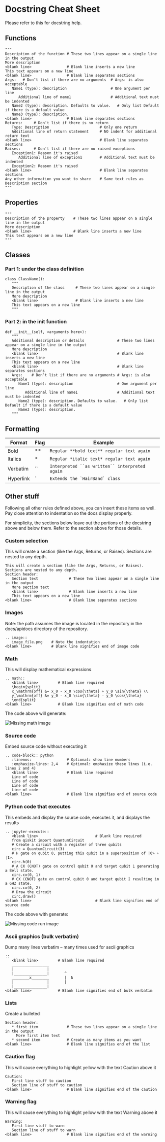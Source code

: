 # Docstring Cheat Sheet

Please refer to this for docstring help.

## Functions
```
""" 
Description of the function # These two lines appear on a single line in the output
More description
<blank line>                # Blank line inserts a new line
This text appears on a new line
<blank line>                # Blank line separates sections
Args:	# Don’t list if there are no arguments  # Args: is also acceptable
   Name1 (type): description                    # One argument per line
      Additional line of name1                  # Additional text must be indented
   Name2 (type): description. Defaults to value.   # Only list Default if there is a default value
   Name3 (type): description.
<blank line>                # Blank line separates sections
Returns:     # Don’t list if there is no return
   Type: Description                       # Only one return
   Additional line of return statement	   # NO indent for additional return text
<blank line>                               # Blank line separates sections
Raises:      # Don’t list if there are no raised exceptions
   Exception1: Reason it's raised
      Additional line of exception1        # Additional text must be indented
   Exception2: Reason it's raised
<blank line>                               # Blank line separates sections
Any other information you want to share    # Same text rules as Description section
"""
```

## Properties
```
""" 
Description of the property    # These two lines appear on a single line in the output
More description
<blank line>                   # Blank line inserts a new line
This text appears on a new line
"""
```

## Classes
### Part 1: under the class definition
```
class ClassName():
   """
   Description of the class     # These two lines appear on a single line in the output
   More description
   <blank line>                 # Blank line inserts a new line
   This text appears on a new line
   """
```

### Part 2: in the __init__ function
```
def __init__(self, <arguments here>):  
   """
   Additional description or details               # These two lines appear on a single line in the output
   More description
   <blank line>                                    # Blank line inserts a new line
   This text appears on a new line
   <blank line>                                    # Blank line separates sections
   Args:    # Don’t list if there are no arguments # Args: is also acceptable
      Name1 (type): description                    # One argument per line
         Additional line of name1                  # Additional text must be indented
      Name2 (type): description. Defaults to value.   # Only list Default if there is a default value
      Name3 (type): description.
   """
```

## Formatting
| Format | Flag | Example |
| ------- | ------- | ------- |
| Bold | ** | `Regular **bold text** regular text again` |
| Italics | * | `Regular *italic text* regular text again` |
| Verbatim | `` | ```Interpreted ``as written`` interpreted again``` |
| Hyperlink | ` | ```Extends the `HairBand` class``` |

## Other stuff
Following all other rules defined above, you can insert these items as well.  Pay close attention to indentation so the docs display properly.

For simplicity, the sections below leave out the portions of the docstring above and below them.  Refer to the section above for those details.

### Custom selection
This will create a section (like the Args, Returns, or Raises).  Sections are nested to any depth.

```
This will create a section (like the Args, Returns, or Raises).  Sections are nested to any depth.
Section header:
   Section text              # These two lines appear on a single line in the output
   More section text
   <blank line>              # Blank line inserts a new line
   This text appears on a new line
<blank line>                 # Blank line separates sections
```

### Images
Note: the path assumes the image is located in the repository in the docs/apidocs directory of the repository.

```
.. image::
   image_file.png    # Note the indentation
<blank line>         # Blank line signifies end of image code
```

### Math
This will display mathematical expressions

```
.. math::
   <blank line>         # Blank line required
   \begin{split}
   x_\mathrm{off} &= x_0 - x_0 \cos{\theta} + y_0 \sin{\theta} \\
   y_\mathrm{off} &= y_0 - x_0 \sin{\theta} - y_0 \cos{\theta}
   \end{split}
<blank line>            # Blank line signifies end of math code
```

The code above will generate:

![Missing math image](https://github.com/Qiskit/qiskit-metal/blob/main/docs/images/math.jpg?raw=true "Math")

### Source code
Embed source code without executing it

```
.. code-block:: python
   :linenos:                # Optional: show line numbers
   :emphasize-lines: 2,4    # Optional: emphasize these lines (i.e. lines 2 and 4)
   <blank line>             # Blank line required
   Line of code
   Line of code
   Line of code
   Line of code
<blank line>                # Blank line signifies end of source code
```

### Python code that executes
This embeds and display the source code, executes it, and displays the results

```
.. jupyter-execute::
   <blank line>                          # Blank line required
   from qiskit import QuantumCircuit
   # Create a circuit with a register of three qubits
   circ = QuantumCircuit(3)
   # H gate on qubit 0, putting this qubit in a superposition of |0> + |1>.
   circ.h(0)
   # A CX (CNOT) gate on control qubit 0 and target qubit 1 generating a Bell state.
   circ.cx(0, 1)
   # CX (CNOT) gate on control qubit 0 and target qubit 2 resulting in a GHZ state.
   circ.cx(0, 2)
   # Draw the circuit
   circ.draw()
<blank line>                             # Blank line signifies end of source code
```

The code above with generate:

![Missing code run image](https://github.com/Qiskit/qiskit-metal/blob/main/docs/images/coderun.jpg?raw=true "Code run")

### Ascii graphics (bulk verbatim)
Dump many lines verbatim – many times used for ascii graphics

```
::
   <blank line>         # Blank line required
   _________________
   |               |
   |_______________|       ^
   ________x________       |  N
   |               |       |
   |_______________|
<blank line>            # Blank line signifies end of bulk verbatim
```

### Lists
Create a bulleted

```
Section header:
   * first item             # These two lines appear on a single line in the output
     More first item text
   * second item            # Create as many items as you want
<blank line>                # Blank line signifies end of the list
```

### Caution flag
This will cause everything to highlight yellow with the text Caution above it

```
Caution:
   First line stuff to caution
   Section line of stuff to caution
<blank line>                # Blank line signifies end of the caution
```

### Warning flag
This will cause everything to highlight yellow with the text Warning above it

```
Warning:
   First line stuff to warn
   Section line of stuff to warn
<blank line>                # Blank line signifies end of the warning

```

